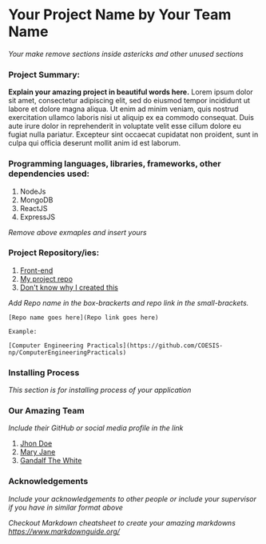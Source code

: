 # Your Project Name by Your Team Name
*Your make remove sections inside astericks and other unused sections*
### Project Summary:
**Explain your amazing project in beautiful words here.** Lorem ipsum dolor sit amet, consectetur adipiscing elit, sed do eiusmod tempor incididunt ut labore et dolore magna aliqua. Ut enim ad minim veniam, quis nostrud exercitation ullamco laboris nisi ut aliquip ex ea commodo consequat. Duis aute irure dolor in reprehenderit in voluptate velit esse cillum dolore eu fugiat nulla pariatur. Excepteur sint occaecat cupidatat non proident, sunt in culpa qui officia deserunt mollit anim id est laborum.

### Programming languages, libraries, frameworks, other dependencies used:
1. NodeJs
2. MongoDB
3. ReactJS
4. ExpressJS

*Remove above exmaples and insert yours*

### Project Repository/ies:
1. [Front-end](https://github.com/COESIS-np/major-project-SEC)
2. [My project repo](https://github.com/COESIS-np/major-project-SEC)
3. [Don't know why I created this](https://github.com/COESIS-np/major-project-SEC)

*Add Repo name in the box-brackerts and repo link in the small-brackets.*

```
[Repo name goes here](Repo link goes here)

Example: 

[Computer Engineering Practicals](https://github.com/COESIS-np/ComputerEngineeringPracticals)
```

### Installing Process
*This section is for installing process of your application*

### Our Amazing Team
*Include their GitHub or social media profile in the link*
1. [Jhon Doe](https://github.com/COESIS-np/)
2. [Mary Jane](https://github.com/COESIS-np/)
3. [Gandalf The White](https://github.com/COESIS-np/)

### Acknowledgements
*Include your acknowledgements to other people or include your supervisor if you have in similar format above*


*Checkout Markdown cheatsheet to create your amazing markdowns 
https://www.markdownguide.org/*